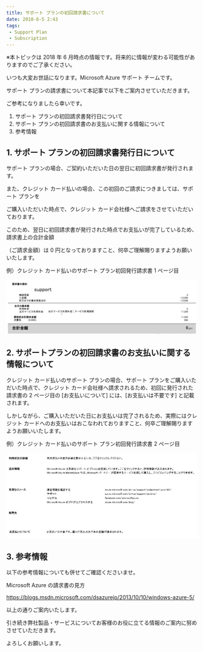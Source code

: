```yaml
---
title: サポート プランの初回請求書について
date: 2018-6-5 2:43
tags:
 - Support Plan
 - Subscription
---
```

※本トピックは 2018 年 6 月時点の情報です。将来的に情報が変わる可能性がありますのでご了承ください。

いつも大変お世話になります。Microsoft Azure サポート チームです。

サポート プランの請求書について本記事で以下をご案内させていただきます。

ご参考になりましたら幸いです。

1. サポート プランの初回請求書発行日について
2. サポート プランの初回請求書のお支払いに関する情報について
3. 参考情報

## 1\. サポート プランの初回請求書発行日について

サポート プランの場合、ご契約いただいた日の翌日に初回請求書が発行されます。

また、クレジット カード払いの場合、この初回のご請求につきましては、サポート プランを

ご購入いただいた時点で、クレジット カード会社様へご請求をさせていただいております。

このため、翌日に初回請求書が発行された時点でお支払いが完了しているため、請求書上の合計金額

（ご請求金額）は 0 円となっておりますこと、何卒ご理解賜りますようお願いいたします。

例）クレジット カード払いのサポート プラン初回発行請求書 1 ページ目

![](./20180605a/1st-support-invoice-page-1.jpg)

## 2\. サポートプランの初回請求書のお支払いに関する情報について

クレジット カード払いのサポート プランの場合、サポート プランをご購入いただいた時点で、クレジット カード会社様へ請求されるため、初回に発行された請求書の 2 ページ目の \[お支払いについて\] には、\[お支払いは不要です\] と記載されます。

しかしながら、ご購入いただいた日にお支払いは完了されるため、実際にはクレジット カードへのお支払いはおこなわれておりますこと、何卒ご理解賜りますようお願いいたします。

例）クレジット カード払いのサポート プラン初回発行請求書 2 ページ目

![](./20180605a/1st-support-invoice-page-2.jpg)


## 3\. 参考情報

以下の参考情報についても併せてご確認くださいませ。

Microsoft Azure の請求書の見方

https://blogs.msdn.microsoft.com/dsazurejp/2013/10/10/windows-azure-5/

以上の通りご案内いたします。

引き続き弊社製品・サービスについてお客様のお役に立てる情報のご案内に努めさせていただきます。

よろしくお願いします。